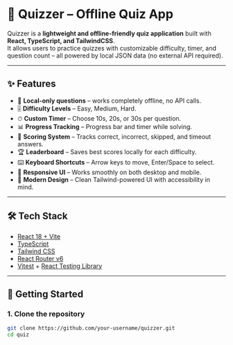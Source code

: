 # 🎯 Quizzer – Offline Quiz App

Quizzer is a **lightweight and offline-friendly quiz application** built with **React, TypeScript, and TailwindCSS**.  
It allows users to practice quizzes with customizable difficulty, timer, and question count – all powered by local JSON data (no external API required).

---

## ✨ Features

- 🧩 **Local-only questions** – works completely offline, no API calls.
- 🎚️ **Difficulty Levels** – Easy, Medium, Hard.
- ⏱ **Custom Timer** – Choose 10s, 20s, or 30s per question.
- 📊 **Progress Tracking** – Progress bar and timer while solving.
- 📝 **Scoring System** – Tracks correct, incorrect, skipped, and timeout answers.
- 🏆 **Leaderboard** – Saves best scores locally for each difficulty.
- ⌨️ **Keyboard Shortcuts** – Arrow keys to move, Enter/Space to select.
- 📱 **Responsive UI** – Works smoothly on both desktop and mobile.
- 🎨 **Modern Design** – Clean Tailwind-powered UI with accessibility in mind.

---

## 🛠️ Tech Stack

- [React 18 + Vite](https://vitejs.dev/)
- [TypeScript](https://www.typescriptlang.org/)
- [Tailwind CSS](https://tailwindcss.com/)
- [React Router v6](https://reactrouter.com/)
- [Vitest](https://vitest.dev/) + [React Testing Library](https://testing-library.com/docs/react-testing-library/intro/)

---

## 🚀 Getting Started

### 1. Clone the repository
```bash
git clone https://github.com/your-username/quizzer.git
cd quiz

